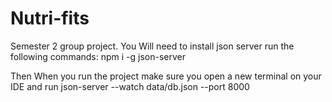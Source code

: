 # Nutri-fits
Semester 2 group project.
You Will need to install json server run the following commands:
    npm i -g json-server
    
Then When you run the project make sure you open a new terminal on your IDE and run
    json-server --watch data/db.json --port 8000
